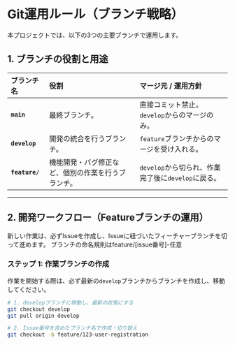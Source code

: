 # Git運用ルール（ブランチ戦略）

本プロジェクトでは、以下の3つの主要ブランチで運用します。

## 1. ブランチの役割と用途

| ブランチ名 | 役割 | マージ元 / 運用方針 |
| :--- | :--- | :--- |
| **`main`** | 最終ブランチ。 | 直接コミット禁止。`develop`からのマージのみ。 |
| **`develop`** | 開発の統合を行うブランチ。 | `feature`ブランチからのマージを受け入れる。 |
| **`feature/`** | 機能開発・バグ修正など、個別の作業を行うブランチ。 | `develop`から切られ、作業完了後に`develop`に戻る。 |

***

## 2. 開発ワークフロー（Featureブランチの運用）

新しい作業は、必ずIssueを作成し、Issueに紐づいたフィーチャーブランチを切って進めます。
ブランチの命名規則はfeature/[issue番号]-任意

### ステップ 1: 作業ブランチの作成

作業を開始する際は、必ず最新の`develop`ブランチからブランチを作成し、移動してください。

```bash
# 1. developブランチに移動し、最新の状態にする
git checkout develop
git pull origin develop

# 2. Issue番号を含めたブランチ名で作成・切り替え
git checkout -b feature/123-user-registration
